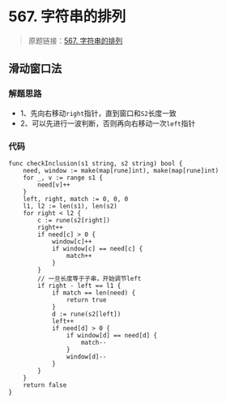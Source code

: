 # 567. 字符串的排列
> 原题链接：[567. 字符串的排列](https://leetcode-cn.com/problems/permutation-in-string/)

## 滑动窗口法
### 解题思路
* 1、先向右移动``right``指针，直到窗口和``S2``长度一致
* 2、可以先进行一波判断，否则再向右移动一次``left``指针
### 代码
```golang
func checkInclusion(s1 string, s2 string) bool {
	need, window := make(map[rune]int), make(map[rune]int)
	for _, v := range s1 {
		need[v]++
	}
	left, right, match := 0, 0, 0
	l1, l2 := len(s1), len(s2)
	for right < l2 {
		c := rune(s2[right])
		right++
		if need[c] > 0 {
			window[c]++
			if window[c] == need[c] {
				match++
			}
		}
		// 一旦长度等于子串，开始调节left
		if right - left == l1 {
			if match == len(need) {
				return true
			}
			d := rune(s2[left])
			left++
			if need[d] > 0 {
				if window[d] == need[d] {
					match--
				}
				window[d]--
			}
		}
	}
	return false
}
```